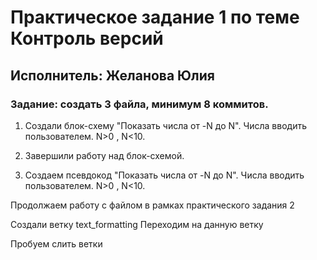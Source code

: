# Практическое задание 1 по теме Контроль версий

## Исполнитель: Желанова Юлия

### Задание: создать 3 файла, минимум 8 коммитов.

1. Создали блок-схему "Показать числа от -N до N". Числа вводить пользователем. N>0 , N<10.

2. Завершили работу над блок-схемой.

3. Создаем псевдокод "Показать числа от -N до N". Числа вводить пользователем. N>0 , N<10.

Продолжаем работу с файлом в рамках практического задания 2

Создали ветку text_formatting
Переходим на данную ветку

Пробуем слить ветки 